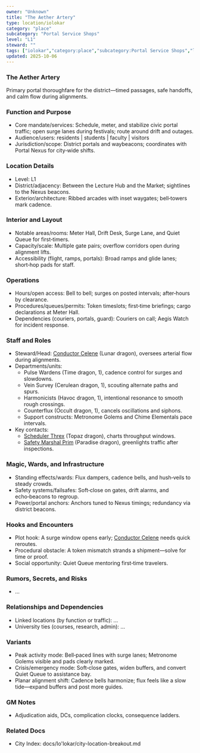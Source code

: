 ```yaml
---
owner: "Unknown"
title: "The Aether Artery"
type: location/iolokar
category: "place"
subcategory: "Portal Service Shops"
level: "L1"
steward: ""
tags: ["iolokar","category:place","subcategory:Portal Service Shops","level:L1"]
updated: 2025-10-06
---
```

### The Aether Artery

Primary portal thoroughfare for the district—timed passages, safe handoffs, and calm flow during alignments.

### Function and Purpose

- Core mandate/services: Schedule, meter, and stabilize civic portal traffic; open surge lanes during festivals; route around drift and outages.
- Audience/users: residents | students | faculty | visitors
- Jurisdiction/scope: District portals and waybeacons; coordinates with Portal Nexus for city‑wide shifts.

### Location Details

- Level: L1
- District/adjacency: Between the Lecture Hub and the Market; sightlines to the Nexus beacons.
- Exterior/architecture: Ribbed arcades with inset waygates; bell‑towers mark cadence.

### Interior and Layout

- Notable areas/rooms: Meter Hall, Drift Desk, Surge Lane, and Quiet Queue for first‑timers.
- Capacity/scale: Multiple gate pairs; overflow corridors open during alignment lifts.
- Accessibility (flight, ramps, portals): Broad ramps and glide lanes; short‑hop pads for staff.

### Operations

- Hours/open access: Bell to bell; surges on posted intervals; after‑hours by clearance.
- Procedures/queues/permits: Token timeslots; first‑time briefings; cargo declarations at Meter Hall.
- Dependencies (couriers, portals, guard): Couriers on call; Aegis Watch for incident response.

### Staff and Roles

- Steward/Head: [Conductor Celene](../People/conductor-celene.md) (Lunar dragon), oversees arterial flow during alignments.
- Departments/units:
  - Pulse Wardens (Time dragon, 1), cadence control for surges and slowdowns.
  - Vein Survey (Cerulean dragon, 1), scouting alternate paths and spurs.
  - Harmonicists (Havoc dragon, 1), intentional resonance to smooth rough crossings.
  - Counterflux (Occult dragon, 1), cancels oscillations and siphons.
  - Support constructs: Metronome Golems and Chime Elementals pace intervals.
- Key contacts:
  - [Scheduler Threx](../People/scheduler-threx.md) (Topaz dragon), charts throughput windows.
  - [Safety Marshal Prim](../People/safety-marshal-prim.md) (Paradise dragon), greenlights traffic after inspections.

### Magic, Wards, and Infrastructure

- Standing effects/wards: Flux dampers, cadence bells, and hush‑veils to steady crowds.
- Safety systems/failsafes: Soft‑close on gates, drift alarms, and echo‑beacons to regroup.
- Power/portal anchors: Anchors tuned to Nexus timings; redundancy via district beacons.

### Hooks and Encounters

- Plot hook: A surge window opens early; [Conductor Celene](../People/conductor-celene.md) needs quick reroutes.
- Procedural obstacle: A token mismatch strands a shipment—solve for time or proof.
- Social opportunity: Quiet Queue mentoring first‑time travelers.

### Rumors, Secrets, and Risks

- ...

### Relationships and Dependencies

- Linked locations (by function or traffic): ...
- University ties (courses, research, admin): ...

### Variants

- Peak activity mode: Bell‑paced lines with surge lanes; Metronome Golems visible and pads clearly marked.
- Crisis/emergency mode: Soft‑close gates, widen buffers, and convert Quiet Queue to assistance bay.
- Planar alignment shift: Cadence bells harmonize; flux feels like a slow tide—expand buffers and post more guides.

### GM Notes

- Adjudication aids, DCs, complication clocks, consequence ladders.

### Related Docs

- City Index: docs/Io'lokar/city-location-breakout.md
